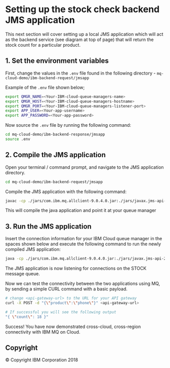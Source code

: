 # Setting up the stock check backend JMS application

This next section will cover setting up a local JMS application which will act as the backend service (see diagram at top of page) that will return the stock count for a particular product.

## 1. Set the environment variables

First, change the values in the `.env` file found in the following directory - `mq-cloud-demo/ibm-backend-request/jmsapp`

Example of the `.env` file shown below;

```bash
export QMGR_NAME=<Your-IBM-cloud-queue-managers-name>
export QMGR_HOST=<Your-IBM-cloud-queue-managers-hostname>
export QMGR_PORT=<Your-IBM-cloud-queue-managers-listener-port>
export APP_USER=<Your-app-username>
export APP_PASSWORD=<Your-app-password>
```

Now source the `.env` file by running the following command:

```bash
cd mq-cloud-demo/ibm-backend-response/jmsapp
source .env
```

## 2. Compile the JMS application

Open your terminal / command prompt, and navigate to the JMS application directory.

``` bash
cd mq-cloud-demo/ibm-backend-request/jmsapp
```

Compile the JMS application with the following command:

``` bash
javac -cp ./jars/com.ibm.mq.allclient-9.0.4.0.jar:./jars/javax.jms-api-2.0.1.jar:. com/ibm/mq/samples/jms/JmsPutGet.java
```

This will compile the java application and point it at your queue manager

## 3. Run the JMS application

Insert the connection information for your IBM Cloud queue manager in the spaces shown below and execute the following command to run the newly compiled JMS application:

``` bash
java -cp ./jars/com.ibm.mq.allclient-9.0.4.0.jar:./jars/javax.jms-api-2.0.1.jar:. com.ibm.mq.samples.jms.JmsPutGet
```

The JMS application is now listening for connections on the STOCK message queue.

Now we can test the connectivity between the two applications using MQ, by sending a simple CURL command with a basic payload.

```bash
# change <api-gateway-url> to the URL for your API gateway
curl -X POST -d "{\"product\":\"phone\"}" <api-gateway-url>

# If successful you will see the following output
"{ \"count\": 18 }"
```

Success! You have now demonstrated cross-cloud, cross-region connectivity with IBM MQ on Cloud.

## Copyright

© Copyright IBM Corporation 2018